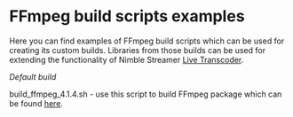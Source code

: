 # FFmpeg build scripts examples

Here you can find examples of FFmpeg build scripts which can be used for creating its custom builds. Libraries from those builds can be used for extending the functionality of Nimble Streamer [Live Transcoder](https://softvelum.com/transcoder/).

*Default build*

build_ffmpeg_4.1.4.sh - use this script to build FFmpeg package which can be found [here](http://nimblestreamer.com/sources/ffmpeg/).

